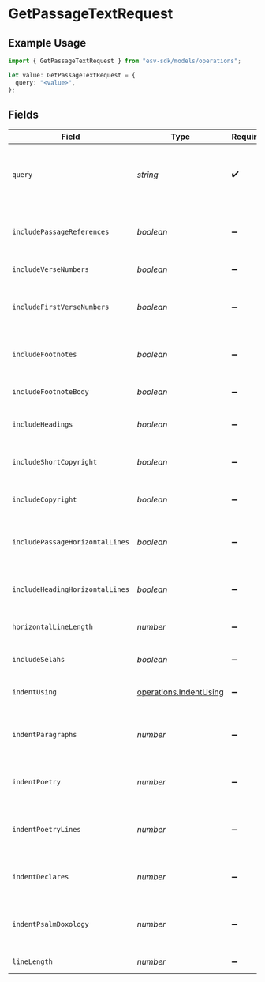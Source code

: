 # GetPassageTextRequest

## Example Usage

```typescript
import { GetPassageTextRequest } from "esv-sdk/models/operations";

let value: GetPassageTextRequest = {
  query: "<value>",
};
```

## Fields

| Field                                                            | Type                                                             | Required                                                         | Description                                                      | Example                                                          |
| ---------------------------------------------------------------- | ---------------------------------------------------------------- | ---------------------------------------------------------------- | ---------------------------------------------------------------- | ---------------------------------------------------------------- |
| `query`                                                          | *string*                                                         | :heavy_check_mark:                                               | Bible passage reference (e.g., "John 3:16" or "43011016")        |                                                                  |
| `includePassageReferences`                                       | *boolean*                                                        | :heavy_minus_sign:                                               | Include passage references before passages                       | true                                                             |
| `includeVerseNumbers`                                            | *boolean*                                                        | :heavy_minus_sign:                                               | Include verse numbers                                            | true                                                             |
| `includeFirstVerseNumbers`                                       | *boolean*                                                        | :heavy_minus_sign:                                               | Include the verse number for the first verse of a chapter        | true                                                             |
| `includeFootnotes`                                               | *boolean*                                                        | :heavy_minus_sign:                                               | Include callouts to footnotes in the text.                       | true                                                             |
| `includeFootnoteBody`                                            | *boolean*                                                        | :heavy_minus_sign:                                               | Include footnote body content                                    | true                                                             |
| `includeHeadings`                                                | *boolean*                                                        | :heavy_minus_sign:                                               | Include passage headings                                         | true                                                             |
| `includeShortCopyright`                                          | *boolean*                                                        | :heavy_minus_sign:                                               | Include a short copyright notice                                 | false                                                            |
| `includeCopyright`                                               | *boolean*                                                        | :heavy_minus_sign:                                               | Include the full copyright notice                                | false                                                            |
| `includePassageHorizontalLines`                                  | *boolean*                                                        | :heavy_minus_sign:                                               | Include horizontal lines between passages                        | false                                                            |
| `includeHeadingHorizontalLines`                                  | *boolean*                                                        | :heavy_minus_sign:                                               | Include horizontal lines under headings                          | false                                                            |
| `horizontalLineLength`                                           | *number*                                                         | :heavy_minus_sign:                                               | Length of horizontal lines                                       | 55                                                               |
| `includeSelahs`                                                  | *boolean*                                                        | :heavy_minus_sign:                                               | Include "Selah" in passage text                                  | true                                                             |
| `indentUsing`                                                    | [operations.IndentUsing](../../models/operations/indentusing.md) | :heavy_minus_sign:                                               | Character to use for indentation                                 |                                                                  |
| `indentParagraphs`                                               | *number*                                                         | :heavy_minus_sign:                                               | Number of indentation characters for paragraphs                  |                                                                  |
| `indentPoetry`                                                   | *number*                                                         | :heavy_minus_sign:                                               | Number of indentation characters for poetry                      |                                                                  |
| `indentPoetryLines`                                              | *number*                                                         | :heavy_minus_sign:                                               | Number of indentation characters for poetry lines                |                                                                  |
| `indentDeclares`                                                 | *number*                                                         | :heavy_minus_sign:                                               | Number of indentation characters for declares                    |                                                                  |
| `indentPsalmDoxology`                                            | *number*                                                         | :heavy_minus_sign:                                               | Number of indentation characters for Psalm doxology              |                                                                  |
| `lineLength`                                                     | *number*                                                         | :heavy_minus_sign:                                               | Maximum line length                                              |                                                                  |
